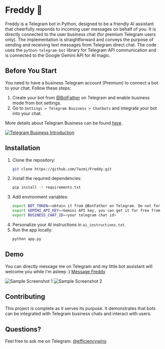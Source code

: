 # Freddy 🤖

Freddy is a Telegram bot in Python, designed to be a friendly AI assistant that cheerfully responds to incoming user messages on behalf of you. It is directly connected to the user business chat (for premium Telegram users only). The implementation is straightforward and conveys the purpose of sending and receiving text messages from Telegram direct chat. The code uses the `python-telegram-bot` library for Telegram API communication and is connected to the Google Gemini API for AI magic.

## Before You Start
You need to have a business Telegram account (Premium) to connect a bot to your chat. Follow these steps:
1. Create your bot from [@BotFather](https://t.me/botfather) on Telegram and enable business mode from bot settings.
2. Go to `Settings > Telegram Business > Chatbots` and integrate your bot into your chat.

More details about Telegram Business can be found [here](https://telegram.org/blog/telegram-business/).

[![Telegram Business Introduction](https://telegram.org/file/400780400792/3/Y8CWkKZOVHM.3771962.mp4/044a6d7645581d8bf6)](https://telegram.org/file/400780400792/3/Y8CWkKZOVHM.3771962.mp4/044a6d7645581d8bf6)

## Installation
1. Clone the repository:
    ```sh
    git clone https://github.com/7azmi/Freddy.git
    ```
2. Install the required dependencies:
    ```sh
    pip install -r requirements.txt
    ```
3. Add environment variables:
    ```sh
    export BOT_TOKEN=<obtain it from @BotFather on Telegram. Do not forget to enable business mode!>
    export GEMINI_API_KEY=<Gemini API key, you can get it for free from https://ai.google.dev>
    export BUSINESS_CHAT_ID=<your telegram chat id>
    ```
4. Personalize your AI instructions in `ai_instructions.txt`.
5. Run the app locally:
    ```sh
    python app.py
    ```

## Demo
You can directly message me on Telegram and my little bot assistant will welcome you while I'm asleep :)
[Message Freddy](https://t.me/m/BPCKMLTrYTll)

![Sample Screenshot 1](path/to/screenshot1.png)
![Sample Screenshot 2](path/to/screenshot2.png)

## Contributing
This project is complete as it serves its purpose. It demonstrates that bots can be integrated with Telegram business chats and interact with users.

## Questions?
Feel free to ask me on Telegram: [@efficiencywins](https://t.me/efficiencywins)

